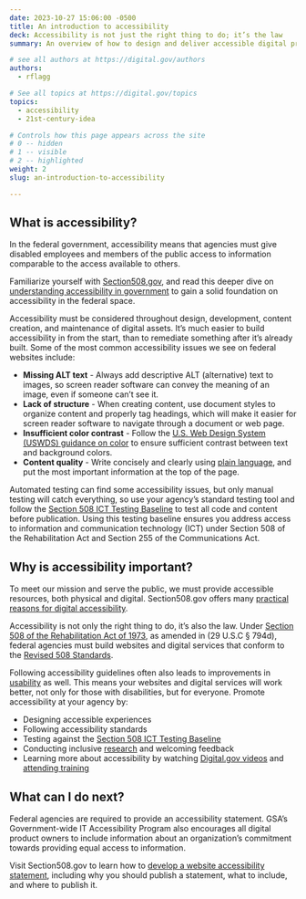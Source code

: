 ```yaml
---
date: 2023-10-27 15:06:00 -0500
title: An introduction to accessibility
deck: Accessibility is not just the right thing to do; it’s the law
summary: An overview of how to design and deliver accessible digital products and services in the federal government

# see all authors at https://digital.gov/authors
authors:
  - rflagg

# See all topics at https://digital.gov/topics
topics:
  - accessibility
  - 21st-century-idea

# Controls how this page appears across the site
# 0 -- hidden
# 1 -- visible
# 2 -- highlighted
weight: 2
slug: an-introduction-to-accessibility

---
```


## What is accessibility?

In the federal government, accessibility means that agencies must give disabled employees and members of the public access to information comparable to the access available to others.

Familiarize yourself with [Section508,gov](https://www.section508.gov/), and read this deeper dive on [understanding accessibility in government](https://digital.gov/resources/introduction-accessibility) to gain a solid foundation on accessibility in the federal space.

Accessibility must be considered throughout design, development, content creation, and maintenance of digital assets. It’s much easier to build accessibility in from the start, than to remediate something after it’s already built. Some of the most common accessibility issues we see on federal websites include:

* **Missing ALT text**  - Always add descriptive ALT (alternative) text to images, so screen reader software can convey the meaning of an image, even if someone can’t see it.
* **Lack of structure** - When creating content, use document styles to organize content and properly tag headings, which will make it easier for screen reader software to navigate through a document or web page.
* **Insufficient color contrast** - Follow the [U.S. Web Design System (USWDS) guidance on color](https://designsystem.digital.gov/utilities/color/) to ensure sufficient contrast between text and background colors.
* **Content quality** - Write concisely and clearly using [plain language](https://digital.gov/resources/an-introduction-to-plain-language/?dg), and put the most important information at the top of the page.

Automated testing can find some accessibility issues, but only manual testing will catch everything, so use your agency’s standard testing tool and follow the [Section 508 ICT Testing Baseline](https://ictbaseline.access-board.gov/) to test all code and content before publication. Using this testing baseline ensures you address access to information and communication technology (ICT) under Section 508 of the Rehabilitation Act and Section 255 of the Communications Act. 

## Why is accessibility important?

To meet our mission and serve the public, we must provide accessible resources, both physical and digital. Section508.gov offers many [practical reasons for digital accessibility](https://www.section508.gov/manage/benefits-of-accessibility/).

Accessibility is not only the right thing to do, it’s also the law. Under [Section 508 of the Rehabilitation Act of 1973](https://www.section508.gov/manage/laws-and-policies/), as amended in (29 U.S.C § 794d), federal agencies must build websites and digital services that conform to the [Revised 508 Standards](https://www.access-board.gov/guidelines-and-standards/communications-and-it/about-the-ict-refresh/final-rule/text-of-the-standards-and-guidelines).

Following accessibility guidelines often also leads to improvements in [usability](https://digital.gov/topics/usability/) as well. This means your websites and digital services will work better, not only for those with disabilities, but for everyone. Promote accessibility at your agency by:
* Designing accessible experiences
* Following accessibility standards
* Testing against the [Section 508 ICT Testing Baseline](https://ictbaseline.access-board.gov/) 
* Conducting inclusive [research](https://digital.gov/topics/research/) and welcoming feedback
* Learning more about accessibility by watching [Digital.gov videos](https://www.youtube.com/playlist?list=PLd9b-GuOJ3nFHykZgRBZ7_bzwfZ526rxm) and [attending training](https://www.section508.gov/training/)

## What can I do next?

Federal agencies are required to provide an accessibility statement. GSA’s Government-wide IT Accessibility Program also encourages all digital product owners to include information about an organization’s commitment towards providing equal access to information. 

Visit Section508.gov to learn how to [develop a website accessibility statement](https://www.section508.gov/manage/laws-and-policies/website-accessibility-statement/), including why you should publish a statement, what to include, and where to publish it. 
